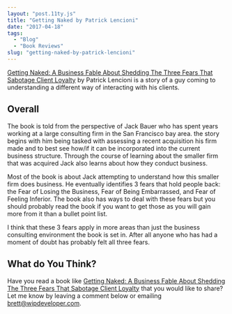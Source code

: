 ```yaml
---
layout: "post.11ty.js"
title: "Getting Naked by Patrick Lencioni"
date: "2017-04-18"
tags: 
  - "Blog"
  - "Book Reviews"
slug: "getting-naked-by-patrick-lencioni"
---
```


[Getting Naked: A Business Fable About Shedding The Three Fears That Sabotage Client Loyalty](https://www.amazon.com/gp/product/0787976393/ref=as_li_qf_sp_asin_il_tl?ie=UTF8&tag=wipdevelope05-20&camp=1789&creative=9325&linkCode=as2&creativeASIN=0787976393&linkId=de88f5628724e73a44d5b2338a04144c) by Patrick Lencioni is a story of a guy coming to understanding a different way of interacting with his clients.

## Overall

The book is told from the perspective of Jack Bauer who has spent years working at a large consulting firm in the San Francisco bay area. the story begins with him being tasked with assessing a recent acquisition his firm made and to best see how/if it can be incorporated into the current business structure. Through the course of learning about the smaller firm that was acquired Jack also learns about how they conduct business.

Most of the book is about Jack attempting to understand how this smaller firm does business. He eventually identifies 3 fears that hold people back: the Fear of Losing the Business, Fear of Being Embarrassed, and Fear of Feeling Inferior. The book also has ways to deal with these fears but you should probably read the book if you want to get those as you will gain more from it than a bullet point list.

I think that these 3 fears apply in more areas than just the business consulting environment the book is set in. After all anyone who has had a moment of doubt has probably felt all three fears.

## What do You Think?

Have you read a book like [Getting Naked: A Business Fable About Shedding The Three Fears That Sabotage Client Loyalty](https://www.amazon.com/gp/product/0787976393/ref=as_li_qf_sp_asin_il_tl?ie=UTF8&tag=wipdevelope05-20&camp=1789&creative=9325&linkCode=as2&creativeASIN=0787976393&linkId=de88f5628724e73a44d5b2338a04144c) that you would like to share? Let me know by leaving a comment below or emailing [brett@wipdeveloper.com](mailto:brett@wipdeveloper.com).
